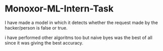# Monoxor-ML-Intern-Task
I have made a model in which it detects whether the request made by the hacker/person is  false or true.

i have performed other algoritms too but naive byes was the best of all since it was giving the best accuracy.
